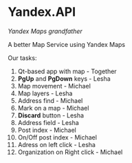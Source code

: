# Yandex.API
*Yandex Maps grandfather*

A better Map Service using Yandex Maps

Our tasks:
1. Qt-based app with map - Together
2. **PgUp** and **PgDown** keys - Lesha
3. Map movement - Michael
4. Map layers - Lesha
5. Address find - Michael
6. Mark on a map - Michael
7. **Discard** button - Lesha
8. Address field - Lesha
9. Post index - Michael
10. On/Off post index - Michael
11. Adress on left click - Lesha
12. Organization on Right click - Michael
